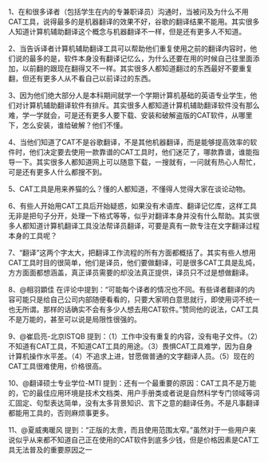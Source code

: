 1、在和很多译者（包括学生在内的专兼职译员）沟通时，当被问及为什么不用CAT工具，说得最多的是机器翻译的效果不好，谷歌的翻译结果不能用。其实很多人知道计算机辅助翻译这个概念与机器翻译不一样，但是还有更多人不知道。

2、当告诉译者计算机辅助翻译工具可以帮助他们重复使用之前的翻译内容时，他们说的最多的是，软件本身没有翻译记忆么，为什么还要在用的时候自己往里面添加，以前翻的跟现在翻得又不一样。其实很多人都知道翻过的东西最好不要重复翻，但还有更多人从不看自己以前译过的东西。

3、因为他们绝大部分人是本科期间就学一个学期计算机基础的英语专业学生，他们对计算机辅助翻译软件有排斥。其实很多人都知道计算机辅助翻译软件没有那么难，学一学就会，可是还有更多人要下载、安装和破解盗版的CAT软件，从哪里下，怎么安装，谁给破解？他们不懂。

4、当他们知道了CAT不是谷歌翻译，不是其他机器翻译，而是能够提高效率的软件时，他们决定要去使用一款靠谱的CAT工具时，他们迷茫了，哪款靠谱，谁能指导一下。其实很多人都知道网上可以随意下载，一搜就有，一问就有热心人帮忙，可是还有更多人什么都搜不到。

5、CAT工具是用来养猫的么？懂的人都知道，不懂得人觉得大家在谈论动物。

6、有些人开始用CAT工具后开始疑惑，如果没有术语库、翻译记忆库，这样工具无非是把句子分开，处理一下格式等等，似乎对翻译本身并没有什么帮助。其实很多人都知道计算机翻译工具没法帮译员翻译，可要是真有一款专注在文字翻译过程本身的工具呢？

7、“翻译”这两个字太大，把翻译工作流程的所有方面都概括了。其实有些人想用CAT工具时目的很简单，他们是译员，他们要做翻译，可是很多CAT工具是乱炖，方方面面都想涵盖，真正译员需要的却没法真正提供，译员只不过是想做翻译。

8、@相羽顕佳 在评论中提到：“可能每个译者的情况也不同。有些译者翻译的内容可能只是给自己公司内部随便看看的，只要大家明白意思就行，即使用词不统一也无所谓。那样的话确实不会有多少人想去用CAT软件。”赞同他的说法，CAT工具不是万能的，甚至可以说是局限性很强的。

9、@崔启亮-北京ISTQB 提到：（1）工作中没有重复的内容，没有电子文件。（2）不知道有CAT工具，不知道CAT工具的用途。（3）畏惧CAT工具难学，因为自身计算机操作水平差。（4）不追求上进，甘愿做普通的文字翻译人员。（5）现在的CAT工具很难使用，价格很高。

10、@翻译硕士专业学位-MTI 提到：还有一个最重要的原因：CAT工具不是万能的，它的最佳应用环境是技术文档类、用户手册类或者说是自然科学专门领域等词汇固定、句型表达简单，没有太多背景知识、言下之意的翻译任务。不是凡事翻译都能用工具的，否则麻烦事更多。

11、@夏威夷暖风 提到：“正版的太贵，而且使用范围太窄。”虽然对于一些用户来说似乎从来都不知道自己正在使用的CAT软件到底多少钱，但是价格因素是CAT工具无法普及的重要原因之一